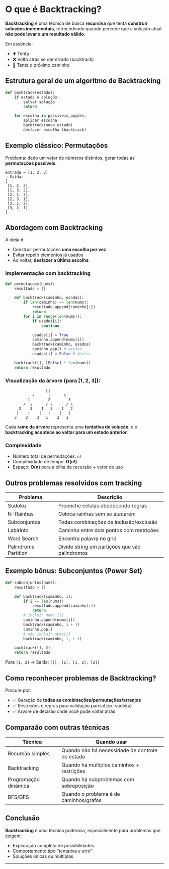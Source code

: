 # O que é Backtracking?

**Backtracking** é uma técnica de busca **recursiva** que tenta
**construir soluções incrementais**, retrocedendo quando percebe que a solução atual
**não pode levar a um resultado válido**.

Em essência:

- ➕ Tenta  
- ❌ Volta atrás se der errado (backtrack)  
- 🔁 Tenta o próximo caminho  

## Estrutura geral de um algoritmo de Backtracking

```py
def backtrack(estado):
    if estado é solução:
        salvar solução
        return

    for escolha in possíveis_opções:
        aplicar escolha
        backtrack(novo_estado)
        desfazer escolha (backtrack)
```

## Exemplo clássico: Permutações

Problema: dado um vetor de números distintos, gerar todas as **permutações possíveis**.

```text
entrada = [1, 2, 3]
→ Saída: 
[
 [1, 2, 3],
 [1, 3, 2],
 [2, 1, 3],
 [2, 3, 1],
 [3, 1, 2],
 [3, 2, 1]
]
```

## Abordagem com Backtracking

A ideia é:

- Construir permutações **uma escolha por vez**
- Evitar repetir elementos já usados
- Ao voltar, **desfazer a última escolha**

### Implementação com backtracking

```py
def permutacoes(nums):
    resultado = []

    def backtrack(caminho, usados):
        if len(caminho) == len(nums):
            resultado.append(caminho[:])
            return
        for i in range(len(nums)):
            if usados[i]:
                continue

            usados[i] = True
            caminho.append(nums[i])
            backtrack(caminho, usados)
            caminho.pop() # desfaz
            usados[i] = False # desfaz

    backtrack([], [False] * len(nums))
    return resultado
```

### Visualização da árvore (para [1, 2, 3]):

```less
                  []
            /      |      \
          1        2        3
        /  \      / \      / \
      2    3    1   3    1   2
     |    |    |   |    |   |
    3    2    3   1    2   1
```

Cada **ramo da árvore** representa uma **tentativa de solução**, e o
**backtracking acontece ao voltar para um estado anterior**.

### Complexidade

- Número total de permutações: `n!`
- Complexidade de tempo: **O(n!)**
- Espaço: **O(n)** para a oilha de recursão + vetor de uso

## Outros problemas resolvidos com tracking

| Problema             | Descrição                                      |
| -------------------- | ---------------------------------------------- |
| Sudoku               | Preenche células obedecendo regras             |
| N-Rainhas            | Coloca rainhas sem se atacarem                 |
| Subconjuntos         | Todas combinações de inclusão/exclusão         |
| Labirinto            | Caminho entre dois pontos com restrições       |
| Word Search          | Encontra palavra no grid                       |
| Palindrome Partition | Divide string em partições que são palíndromos |

## Exemplo bônus: Subconjuntos (Power Set)

```py
def subconjuntos(nums):
    resultado = []

    def backtrack(caminho, i):
        if i == len(nums):
            resultado.append(caminho[:])
            return
        # incluir nums [i]
        caminho.append(nums[i])
        backtrack(caminho, i + 1)
        caminho.pop()
        # não incluir nums[i]
        backtrack(caminho, 1, + 1)

    backtrack([], 0)
    return resultado
```

Para `[1, 2]` -> Saída: `[[], [1], [1, 2], [2]]`

## Como reconhecer problemas de Backtracking?

Procure por: 

- ✅ Geração de **todas as combinações/permutações/arranjos**
- ✅ Restrições e regras para validação parcial (ex: sudoku)
- ✅ Árvore de decisão onde você pode voltar atrás

## Comparaão com outras técnicas

| Técnica              | Quando usar                                     |
| -------------------- | ----------------------------------------------- |
| Recursão simples     | Quando não há necessidade de controle de estado |
| Backtracking         | Quando há múltiplos caminhos + restrições       |
| Programação dinâmica | Quando há subproblemas com sobreposição         |
| BFS/DFS              | Quando o problema é de caminhos/grafos          |

## Conclusão

**Backtracking** é uma técnica poderosa, especialmente para problemas que exigem:

- Exploração completa de possibilidades
- Comportamento tipo "tentativa e erro"
- Soluções únicas ou múltiplas

---
